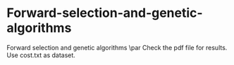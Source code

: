 # Forward-selection-and-genetic-algorithms
Forward selection and genetic algorithms \par
Check the pdf file for results.
Use cost.txt as dataset.
